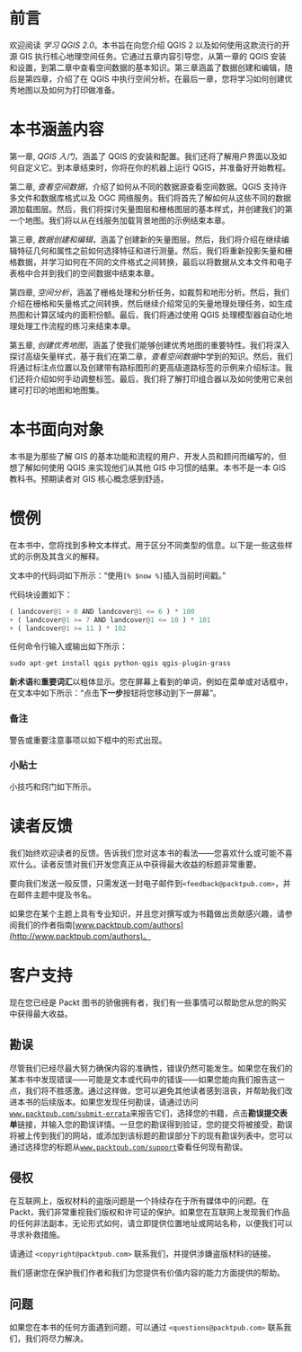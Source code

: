# 前言

欢迎阅读 *学习 QGIS 2.0*。本书旨在向您介绍 QGIS 2 以及如何使用这款流行的开源 GIS 执行核心地理空间任务。它通过五章内容引导您，从第一章的 QGIS 安装和设置，到第二章中查看空间数据的基本知识。第三章涵盖了数据创建和编辑，随后是第四章，介绍了在 QGIS 中执行空间分析。在最后一章，您将学习如何创建优秀地图以及如何为打印做准备。

# 本书涵盖内容

第一章, *QGIS 入门*，涵盖了 QGIS 的安装和配置。我们还将了解用户界面以及如何自定义它。到本章结束时，你将在你的机器上运行 QGIS，并准备好开始教程。

第二章, *查看空间数据*，介绍了如何从不同的数据源查看空间数据。QGIS 支持许多文件和数据库格式以及 OGC 网络服务。我们将首先了解如何从这些不同的数据源加载图层。然后，我们将探讨矢量图层和栅格图层的基本样式，并创建我们的第一个地图。我们将以从在线服务加载背景地图的示例结束本章。

第三章, *数据创建和编辑*，涵盖了创建新的矢量图层。然后，我们将介绍在继续编辑特征几何和属性之前如何选择特征和进行测量。然后，我们将重新投影矢量和栅格数据，并学习如何在不同的文件格式之间转换，最后以将数据从文本文件和电子表格中合并到我们的空间数据中结束本章。

第四章, *空间分析*，涵盖了栅格处理和分析任务，如裁剪和地形分析。然后，我们介绍在栅格和矢量格式之间转换，然后继续介绍常见的矢量地理处理任务，如生成热图和计算区域内的面积份额。最后，我们将通过使用 QGIS 处理模型器自动化地理处理工作流程的练习来结束本章。

第五章, *创建优秀地图*，涵盖了使我们能够创建优秀地图的重要特性。我们将深入探讨高级矢量样式，基于我们在第二章，*查看空间数据*中学到的知识。然后，我们将通过标注点位置以及创建带有路标图形的更高级道路标签的示例来介绍标注。我们还将介绍如何手动调整标签。最后，我们将了解打印组合器以及如何使用它来创建可打印的地图和地图集。

# 本书面向对象

本书是为那些了解 GIS 的基本功能和流程的用户、开发人员和顾问而编写的，但想了解如何使用 QGIS 来实现他们从其他 GIS 中习惯的结果。本书不是一本 GIS 教科书。预期读者对 GIS 核心概念感到舒适。

# 惯例

在本书中，您将找到多种文本样式，用于区分不同类型的信息。以下是一些这些样式的示例及其含义的解释。

文本中的代码词如下所示：“使用`[% $now %]`插入当前时间戳。”

代码块设置如下：

```py
( landcover@1 > 0 AND landcover@1 <= 6 ) * 100
+ ( landcover@1 >= 7 AND landcover@1 <= 10 ) * 101
+ ( landcover@1 >= 11 ) * 102
```

任何命令行输入或输出如下所示：

```py
sudo apt-get install qgis python-qgis qgis-plugin-grass

```

**新术语**和**重要词汇**以粗体显示。您在屏幕上看到的单词，例如在菜单或对话框中，在文本中如下所示：“点击**下一步**按钮将您移动到下一屏幕”。

### 备注

警告或重要注意事项以如下框中的形式出现。

### 小贴士

小技巧和窍门如下所示。

# 读者反馈

我们始终欢迎读者的反馈。告诉我们您对这本书的看法——您喜欢什么或可能不喜欢什么。读者反馈对我们开发您真正从中获得最大收益的标题非常重要。

要向我们发送一般反馈，只需发送一封电子邮件到`<feedback@packtpub.com>`，并在邮件主题中提及书名。

如果您在某个主题上具有专业知识，并且您对撰写或为书籍做出贡献感兴趣，请参阅我们的作者指南[www.packtpub.com/authors](http://www.packtpub.com/authors)。

# 客户支持

现在您已经是 Packt 图书的骄傲拥有者，我们有一些事情可以帮助您从您的购买中获得最大收益。

## 勘误

尽管我们已经尽最大努力确保内容的准确性，错误仍然可能发生。如果您在我们的某本书中发现错误——可能是文本或代码中的错误——如果您能向我们报告这一点，我们将不胜感激。通过这样做，您可以避免其他读者感到沮丧，并帮助我们改进本书的后续版本。如果您发现任何勘误，请通过访问[`www.packtpub.com/submit-errata`](http://www.packtpub.com/submit-errata)来报告它们，选择您的书籍，点击**勘误****提交****表单**链接，并输入您的勘误详情。一旦您的勘误得到验证，您的提交将被接受，勘误将被上传到我们的网站，或添加到该标题的勘误部分下的现有勘误列表中。您可以通过选择您的标题从[`www.packtpub.com/support`](http://www.packtpub.com/support)查看任何现有勘误。

## 侵权

在互联网上，版权材料的盗版问题是一个持续存在于所有媒体中的问题。在 Packt，我们非常重视我们版权和许可证的保护。如果您在互联网上发现我们作品的任何非法副本，无论形式如何，请立即提供位置地址或网站名称，以便我们可以寻求补救措施。

请通过 `<copyright@packtpub.com>` 联系我们，并提供涉嫌盗版材料的链接。

我们感谢您在保护我们作者和我们为您提供有价值内容的能力方面提供的帮助。

## 问题

如果您在本书的任何方面遇到问题，可以通过 `<questions@packtpub.com>` 联系我们，我们将尽力解决。
